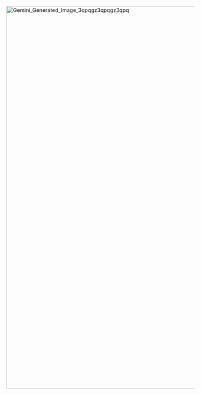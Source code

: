 <img width="1024" height="1024" alt="Gemini_Generated_Image_3qpqgz3qpqgz3qpq" src="https://github.com/user-attachments/assets/953afca2-70fe-4e5f-b718-0e02b45c3bc7" />
